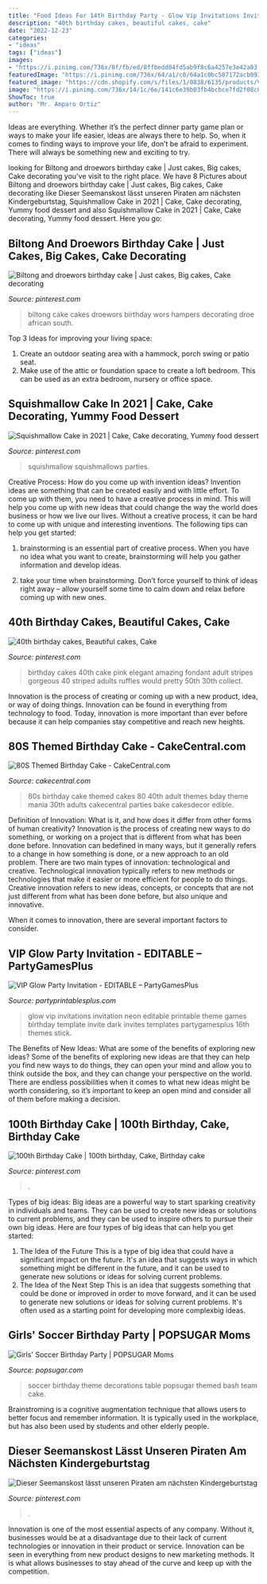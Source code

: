 ```yaml
---
title: "Food Ideas For 14th Birthday Party - Glow Vip Invitations Invitation Neon Editable Printable Theme Games Birthday Template Invite Dark Invites Templates Partygamesplus 16th Themes Stick"
description: "40th birthday cakes, beautiful cakes, cake"
date: "2022-12-23"
categories:
- "ideas"
tags: ["ideas"]
images:
- "https://i.pinimg.com/736x/8f/fb/ed/8ffbedd04fd5ab9f8c6a4257e3e42a83.jpg"
featuredImage: "https://i.pinimg.com/736x/64/a1/c0/64a1c0bc587172acb093b004cc1a18a9--elegant-birthday-cakes-tiered-birthday-cakes.jpg"
featured_image: "https://cdn.shopify.com/s/files/1/0838/6135/products/VIP-Invitations-glow-party-printable-1_1200x1200.jpg?v=1506797524"
image: "https://i.pinimg.com/736x/14/1c/6e/141c6e39b03fb4bcbce7fd2f08c8d206.jpg"
ShowToc: true
author: "Mr. Amparo Ortiz"
---
```



Ideas are everything. Whether it’s the perfect dinner party game plan or ways to make your life easier, ideas are always there to help. So, when it comes to finding ways to improve your life, don’t be afraid to experiment. There will always be something new and exciting to try.

	

		
looking for Biltong and droewors birthday cake | Just cakes, Big cakes, Cake decorating you've visit to the right place. We have 8 Pictures about Biltong and droewors birthday cake | Just cakes, Big cakes, Cake decorating like Dieser Seemanskost lässt unseren Piraten am nächsten Kindergeburtstag, Squishmallow Cake in 2021 | Cake, Cake decorating, Yummy food dessert and also Squishmallow Cake in 2021 | Cake, Cake decorating, Yummy food dessert. Here you go:
		
    
## Biltong And Droewors Birthday Cake | Just Cakes, Big Cakes, Cake Decorating

<img loading=lazy src="https://i.pinimg.com/736x/70/8f/4c/708f4cf2ab9c1576e0cd610628d635a2--kos-easter-ideas.jpg" onerror="this.onerror=null;this.src='https://tse4.mm.bing.net/th?id=OIP.CA84HErXdTatExNZJS3bFwHaJ3&amp;pid=15.1';" alt="Biltong and droewors birthday cake | Just cakes, Big cakes, Cake decorating">

_Source: pinterest.com_

>biltong cake cakes droewors birthday wors hampers decorating droe african south. 

	

Top 3 Ideas for improving your living space:
1. Create an outdoor seating area with a hammock, porch swing or patio seat.
2. Make use of the attic or foundation space to create a loft bedroom. This can be used as an extra bedroom, nursery or office space.

    
## Squishmallow Cake In 2021 | Cake, Cake Decorating, Yummy Food Dessert

<img loading=lazy src="https://i.pinimg.com/736x/14/1c/6e/141c6e39b03fb4bcbce7fd2f08c8d206.jpg" onerror="this.onerror=null;this.src='https://tse4.mm.bing.net/th?id=OIP.ETygpMoEyV44voYjx51qGQHaKK&amp;pid=15.1';" alt="Squishmallow Cake in 2021 | Cake, Cake decorating, Yummy food dessert">

_Source: pinterest.com_

>squishmallow squishmallows parties. 

	

Creative Process: How do you come up with invention ideas?
Invention ideas are something that can be created easily and with little effort. To come up with them, you need to have a creative process in mind. This will help you come up with new ideas that could change the way the world does business or how we live our lives. Without a creative process, it can be hard to come up with unique and interesting inventions. The following tips can help you get started:
1. brainstorming is an essential part of creative process. When you have no idea what you want to create, brainstorming will help you gather information and develop ideas.

2. take your time when brainstorming. Don’t force yourself to think of ideas right away – allow yourself some time to calm down and relax before coming up with new ones.


    
## 40th Birthday Cakes, Beautiful Cakes, Cake

<img loading=lazy src="https://i.pinimg.com/736x/64/a1/c0/64a1c0bc587172acb093b004cc1a18a9--elegant-birthday-cakes-tiered-birthday-cakes.jpg" onerror="this.onerror=null;this.src='https://tse3.mm.bing.net/th?id=OIP.fsua8hh7ZstIX2xuKfK8ewHaNC&amp;pid=15.1';" alt="40th birthday cakes, Beautiful cakes, Cake">

_Source: pinterest.com_

>birthday cakes 40th cake pink elegant amazing fondant adult stripes gorgeous 40 striped adults ruffles would pretty 50th 30th collect. 

	

Innovation is the process of creating or coming up with a new product, idea, or way of doing things. Innovation can be found in everything from technology to food. Today, innovation is more important than ever before because it can help companies stay competitive and reach new heights.

    
## 80S Themed Birthday Cake - CakeCentral.com

<img loading=lazy src="https://cdn001.cakecentral.com/gallery/2015/03/900_950186HLaw_80s-themed-birthday-cake.jpg" onerror="this.onerror=null;this.src='https://tse4.mm.bing.net/th?id=OIP.5KAqtCytwHY6mp9KcrU_PQHaKD&amp;pid=15.1';" alt="80S Themed Birthday Cake - CakeCentral.com">

_Source: cakecentral.com_

>80s birthday cake themed cakes 80 40th adult themes bday theme mania 30th adults cakecentral parties bake cakesdecor edible. 

	

Definition of Innovation: What is it, and how does it differ from other forms of human creativity?
Innovation is the process of creating new ways to do something, or working on a project that is different from what has been done before. Innovation can bedefined in many ways, but it generally refers to a change in how something is done, or a new approach to an old problem. 
There are two main types of innovation: technological and creative. Technological innovation typically refers to new methods or technologies that make it easier or more efficient for people to do things. Creative innovation refers to new ideas, concepts, or concepts that are not just different from what has been done before, but also unique and innovative. 

When it comes to innovation, there are several important factors to consider.

    
## VIP Glow Party Invitation - EDITABLE – PartyGamesPlus

<img loading=lazy src="https://cdn.shopify.com/s/files/1/0838/6135/products/VIP-Invitations-glow-party-printable-1_1200x1200.jpg?v=1506797524" onerror="this.onerror=null;this.src='https://tse2.mm.bing.net/th?id=OIP.54FJi6-Au8oRjpISJEQHSgAAAA&amp;pid=15.1';" alt="VIP Glow Party Invitation - EDITABLE – PartyGamesPlus">

_Source: partyprintablesplus.com_

>glow vip invitations invitation neon editable printable theme games birthday template invite dark invites templates partygamesplus 16th themes stick. 

	

The Benefits of New Ideas: What are some of the benefits of exploring new ideas?
Some of the benefits of exploring new ideas are that they can help you find new ways to do things, they can open your mind and allow you to think outside the box, and they can change your perspective on the world. There are endless possibilities when it comes to what new ideas might be worth considering, so it’s important to keep an open mind and consider all of them before making a decision.

    
## 100th Birthday Cake | 100th Birthday, Cake, Birthday Cake

<img loading=lazy src="https://i.pinimg.com/736x/04/a8/00/04a8000ceb01f8cd9155a5ace2f4032e.jpg" onerror="this.onerror=null;this.src='https://tse2.mm.bing.net/th?id=OIP.tiqRXG8TpB52EF63Uvii3gHaJ3&amp;pid=15.1';" alt="100th Birthday Cake | 100th birthday, Cake, Birthday cake">

_Source: pinterest.com_

>. 

	

Types of big ideas:
Big ideas are a powerful way to start sparking creativity in individuals and teams. They can be used to create new ideas or solutions to current problems, and they can be used to inspire others to pursue their own big ideas. Here are four types of big ideas that can help you get started:
1. The Idea of the Future
This is a type of big idea that could have a significant impact on the future. It's an idea that suggests ways in which something might be different in the future, and it can be used to generate new solutions or ideas for solving current problems.
2. The Idea of the Next Step
This is an idea that suggests something that could be done or improved in order to move forward, and it can be used to generate new solutions or ideas for solving current problems. It's often used as a starting point for developing more complexbig ideas.

    
## Girls&#039; Soccer Birthday Party | POPSUGAR Moms

<img loading=lazy src="http://media1.popsugar-assets.com/files/2014/06/06/669/n/24155406/804b241fb008c460_bash_soccer_table-1_standard.xxxlarge.jpg" onerror="this.onerror=null;this.src='https://tse4.mm.bing.net/th?id=OIP.Z_iA0YYCni_r3m-SEGoDtQHaJ6&amp;pid=15.1';" alt="Girls&#039; Soccer Birthday Party | POPSUGAR Moms">

_Source: popsugar.com_

>soccer birthday theme decorations table popsugar themed bash team cake. 

	

Brainstroming is a cognitive augmentation technique that allows users to better focus and remember information. It is typically used in the workplace, but has also been used by students and other elderly people.

    
## Dieser Seemanskost Lässt Unseren Piraten Am Nächsten Kindergeburtstag

<img loading=lazy src="https://i.pinimg.com/736x/8f/fb/ed/8ffbedd04fd5ab9f8c6a4257e3e42a83.jpg" onerror="this.onerror=null;this.src='https://tse1.mm.bing.net/th?id=OIP.7hRIyYOCFfnA3uFto0A49gHaLG&amp;pid=15.1';" alt="Dieser Seemanskost lässt unseren Piraten am nächsten Kindergeburtstag">

_Source: pinterest.com_

>. 

	

Innovation is one of the most essential aspects of any company. Without it, businesses would be at a disadvantage due to their lack of current technologies or innovation in their product or service. Innovation can be seen in everything from new product designs to new marketing methods. It is what allows businesses to stay ahead of the curve and keep up with the competition.

